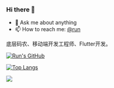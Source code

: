 ### Hi there 👋

<!--
**LeoAiolia/Leoaiolia** is a ✨ _special_ ✨ repository because its `README.md` (this file) appears on your GitHub profile.

Here are some ideas to get you started:

- 🔭 I’m currently working on ...
- 🌱 I’m currently learning ...
- 👯 I’m looking to collaborate on ...
- 🤔 I’m looking for help with ...
- 💬 Ask me about ...
- 📫 How to reach me: ...
- 😄 Pronouns: ...
- ⚡ Fun fact: ...
-->

- 💬 Ask me about anything
- 📫 How to reach me: [@run](https://weibo.com/u/2271082327)

底层码农、移动端开发工程师、Flutter开发。

[![Run's GitHub](https://github-readme-stats.vercel.app/api?username=LeoAiolia&count_private=true&show_icons=true&theme=tokyonight)](https://www.jianshu.com/u/4f3d52fed302)

[![Top Langs](https://github-readme-stats.vercel.app/api/top-langs/?username=LeoAiolia&layout=compact&theme=tokyonight)](https://www.jianshu.com/u/4f3d52fed302)


<a href="https://github.com/gfaraday/g_faraday">
  <img align="center" src="https://github-readme-stats.vercel.app/api/pin/?username=gfaraday&repo=g_faraday&theme=tokyonight" />
</a>

<!-- https://github.com/anuraghazra/github-readme-stats/blob/master/docs/readme_cn.md -->
